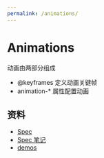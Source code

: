 ```yaml
---
permalink: /animations/
---
```


# Animations

动画由两部分组成

- @keyframes 定义动画关键帧
- animation-* 属性配置动画

## 资料

- [Spec](https://drafts.csswg.org/css-animations/)
- [Spec 笔记](https://ynotes.github.io/css-animations/)
- [demos](http://cssreference.io/animations/)
